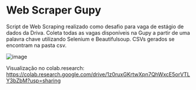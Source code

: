 # Web Scraper Gupy
Script de Web Scraping realizado como desafio para vaga de estágio de dados da Driva. Coleta todas as vagas disponíveis na Gupy a partir de uma palavra chave utilizando Selenium e Beautifulsoup. CSVs gerados se encontram na pasta csv.

![image](https://github.com/joao-xavi/web-scraper-gupy/assets/80941562/dbae278e-83c4-4a9d-97ad-aa6e2d069735)


Visualização no colab.research: https://colab.research.google.com/drive/1z0ruxGKrtwXpn7QhWxcE5orVTLY3bZbM?usp=sharing
